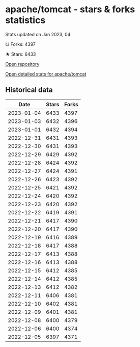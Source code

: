 # apache/tomcat - stars & forks statistics

Stats updated on Jan 2023, 04

☋ Forks: 4397

★ Stars: 6433

[Open repository](https://github.com/apache/tomcat)

[Open detailed stats for apache/tomcat](https://reviewgithub.com/rep/apache/tomcat)

## Historical data
| Date | Stars | Forks |
|------|-------|-------|
| 2023-01-04 | 6433 | 4397 | 
| 2023-01-03 | 6432 | 4396 | 
| 2023-01-01 | 6432 | 4394 | 
| 2022-12-31 | 6431 | 4393 | 
| 2022-12-30 | 6431 | 4393 | 
| 2022-12-29 | 6429 | 4392 | 
| 2022-12-28 | 6424 | 4392 | 
| 2022-12-27 | 6424 | 4391 | 
| 2022-12-26 | 6423 | 4392 | 
| 2022-12-25 | 6421 | 4392 | 
| 2022-12-24 | 6420 | 4392 | 
| 2022-12-23 | 6420 | 4392 | 
| 2022-12-22 | 6419 | 4391 | 
| 2022-12-21 | 6417 | 4390 | 
| 2022-12-20 | 6417 | 4390 | 
| 2022-12-19 | 6416 | 4389 | 
| 2022-12-18 | 6417 | 4388 | 
| 2022-12-17 | 6413 | 4388 | 
| 2022-12-16 | 6413 | 4388 | 
| 2022-12-15 | 6412 | 4385 | 
| 2022-12-14 | 6412 | 4385 | 
| 2022-12-13 | 6412 | 4382 | 
| 2022-12-11 | 6406 | 4381 | 
| 2022-12-10 | 6402 | 4381 | 
| 2022-12-09 | 6401 | 4381 | 
| 2022-12-08 | 6400 | 4379 | 
| 2022-12-06 | 6400 | 4374 | 
| 2022-12-05 | 6397 | 4371 | 

